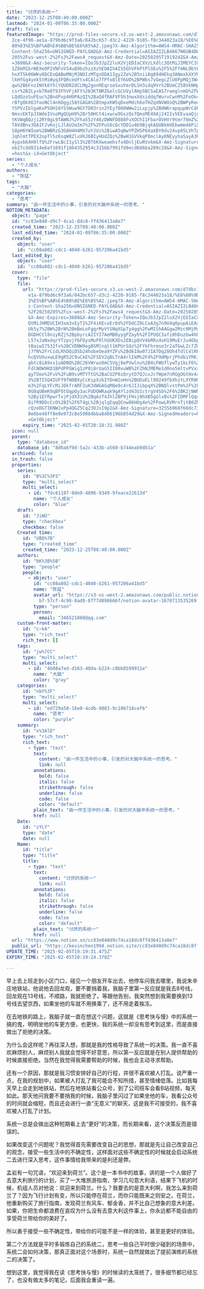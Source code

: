 ```yaml
---
title: "讨厌的系统一"
date: "2023-12-25T08:40:00.000Z"
lastmod: "2024-01-09T06:35:00.000Z"
draft: false
featuredImage: "https://prod-files-secure.s3.us-west-2.amazonaws.com/d7dbc101-8\
  2ce-4f96-ae1a-879bd6c9f3a6/842bc657-d3c2-4220-9185-f8c344023a18/%E6%80%9D%E8%\
  80%83%E5%BF%AB%E4%B8%8E%E6%85%A2.jpeg?X-Amz-Algorithm=AWS4-HMAC-SHA256&X-Amz-\
  Content-Sha256=UNSIGNED-PAYLOAD&X-Amz-Credential=ASIAZI2LB4667N6UB4DW%2F20250\
  205%2Fus-west-2%2Fs3%2Faws4_request&X-Amz-Date=20250205T191924Z&X-Amz-Expires\
  =3600&X-Amz-Security-Token=IQoJb3JpZ2luX2VjEDIaCXVzLXdlc3QtMiJIMEYCIQDRLhREq4\
  1Z8kM1brWEXeOP2VNFoVS4uQ9bzhzzXzhEOAIhAIS5GhVFkPtPlGEu%2F5%2FfmNL9btERvJXwVvr\
  hxXT5k06WKv8DCEoQABoMNjM3NDIzMTgzODA1Igy2Ze%2B5niiAg894HEkq3ANmxkXXYRlY0AvA0p\
  lkHfGq4yok5tMiWyq3FQRceUFtx4CAlo7fPfo8lEY6UO%2BPWbs7vGegcZlU0PpMQj3W4%2F08DaS\
  qw%2B6FnzINYk6YhlYQUDRZdCLMg2gonREqrzeSxuYmrDLSH3idq9Vr%2BUmCZ58VkNHpR5yVp3Mw\
  csr%2BZLyxb7Re8T93FhVFjAFt%2B3KTNRZGelcGCUVylAHpSBCSaEAS7rweglnmQ%2FWp%2Bdk2G\
  LQdOzoSuFEuc%2BndPxp4H9PAzQI%2BaQ4fRAFVF5h3nwxXdsiddqfWurvCwnM%2FoOk411twjHYm\
  rBfgOkX63fooNCl4n6Dggi58tGAGA%2BtmpxKW5qDxeMdch6oTHZqXNVWXoQ%2BWPyReq7QdlVkfs\
  YSPVzIblgaKxP5OH16YSSWuw9GY7D03rin2YEy7008WWw2iLxpjp%2BdW6rapqupWrCdFtT3TnBcR\
  0mssEKTpJ1WdeIVsoMgQUpH9%2Br50HCt4ixwcw9GszQsfQmsME49Aj24IIv5EEvaaQjgIFFWX3Xu\
  tKVWqBQzji2RY0gL9TAWNJ%2Fha55zY46zDWNFD888FvXOChI1FbarOVHVr9tmr70mZ%2B7kQHc7J\
  TAVdBnv3OAIFJvKojLJlAU2mIm7%2F%2FPuS6cQcYDD1u469BjqkAQUBkHdEkwmm46PiXPiGijk6q\
  S8pH6YWIom%2BWBRzG3G8H4H4MX7uYJUi%2BiwA5qNwYPZH5P6XaXBY0dv24vp05LVhTp8PsX8J1F\
  JqhlmtTPEX2opTl5z6sqW8ZluVKJ6BIyHUdZQz%2BwH1GVVkqP8mclAyKNEyyhaSayA3Pg%2BDpKL\
  4ypxb64H9lfQ%2FrwLBcI1ySl3%2BT6KXweamhsfx4DnljEuRVxkm&X-Amz-Signature=576dcae\
  eb27cdd8314e6af1691f1864352954c3156b7991fd0ecd686ba209c28&X-Amz-SignedHeaders\
  =host&x-id=GetObject"
series:
  - "个人成长"
authors:
  - "陈猛"
tags:
  - "大脑"
categories:
  - "思考"
summary: "由一件生活中的小事，引发的对大脑中系统一的思考。"
NOTION_METADATA:
  object: "page"
  id: "cc83e840-d9c7-4ca1-8dc8-ff436413a8e7"
  created_time: "2023-12-25T08:40:00.000Z"
  last_edited_time: "2024-01-09T06:35:00.000Z"
  created_by:
    object: "user"
    id: "cc08a802-cdc1-4040-b261-957206a41bd5"
  last_edited_by:
    object: "user"
    id: "cc08a802-cdc1-4040-b261-957206a41bd5"
  cover:
    type: "file"
    file:
      url: "https://prod-files-secure.s3.us-west-2.amazonaws.com/d7dbc101-82ce-4f96-a\
        e1a-879bd6c9f3a6/842bc657-d3c2-4220-9185-f8c344023a18/%E6%80%9D%E8%80%8\
        3%E5%BF%AB%E4%B8%8E%E6%85%A2.jpeg?X-Amz-Algorithm=AWS4-HMAC-SHA256&X-Am\
        z-Content-Sha256=UNSIGNED-PAYLOAD&X-Amz-Credential=ASIAZI2LB466YFCPTDQQ\
        %2F20250205%2Fus-west-2%2Fs3%2Faws4_request&X-Amz-Date=20250205T191832Z\
        &X-Amz-Expires=3600&X-Amz-Security-Token=IQoJb3JpZ2luX2VjEDIaCXVzLXdlc3\
        QtMiJHMEUCIH3xm3xEyT1%2F4iKEcoEr8d%2FDdCZ0LCoA3g7n9U4q0pupAiEAsHlmsqrjE\
        Uk5y7%2BW%2BrN%2BmBeLoFgqrMyVtSNqXGpTy4gq%2FwMIShAAGgw2Mzc0MjMxODM4MDUi\
        DGDHCCl8niyRZj%2BpbyrcA2IYI7AeMB0yygPZayh%2FIPUQC3afz8hDuzbw4hh1J%2BeC0\
        L57xJaNxdqrYTzpvjYbFDysMuFRlhGUKXDs2EBipQVV4bRRz4xH19MuErJu46bp5RSS%2Fs\
        tBaiwI7532fx%2BCVDNW9og8SMlnqlt1KPUrS8z%2FYkFhrmse3r2aTGwLZc7ZHvVkV3mKv\
        j7fN%2FrCidLRhDQiDSb24hobeOea9YZFu%2Bd6I8w07JIA7Dq28Oh4TdlC4lRFYr5mZ5HA\
        hcQVUXuxwLE9gR52C9uCkE%2FSEV2qBLTnA4rlIkM%2Fd%2F9dMprjPhdbiYRKioJgAps1h\
        gbtc8iA9xs1uADNQ%2BC26VWrwzOmC5Vgj8ePVwlnu%2B4cFWUflywTy1kLF6%2F7vH5LUp\
        FdlNOW9KD1BPdPPGWig1zP8i8rUaG5II00xuWB%2FZhNJMEMe1d0no5mltvPVxxxjv60BWr\
        qyTOoe%2FuV%2FuB9svMTYTtG%2BaCU2P8zQrytD7QJcxJcfWpm7nRGgOGtHx4xns2R3QeI\
        3%2BTI5Q4IUFf9fN0BXyCcKipXzbIYDnW2oHn%2BUDuELl90249fbXhztLXYR8KwdswQjGi\
        m3%2FqLYFcMiJOkfrARF2uK3dWGAGqMQe0c4r6JIJibpqX%2BNQlvstPm%2F%2FghMJK8jr\
        0GOqUBmK9qBFOtOqpOy3acFUDOWRaqk9gAYlzd43U1ctrgV4Sb%2F6%2BK2jNWhyySJiRGr\
        %2By1EFRpwrTxjPjdX3iU%2BqAzf4Jhl2BP9jFHsjNhXB5gGlxBs%2FIDMFlQquLk6rmnVM\
        QifR9DDcCcO%2BI%2F6T4gL%2BjqlgEqqQCnw86HOg4e%2FPowLRVMrnTitB0ZRz5nKuNGy\
        cQzeDGTIKNWJxPp4QGZ5Cq23OJsI9pI&X-Amz-Signature=3255b968f60dc7341ed4003\
        8e6be48ff8e0e972c8e59084bba8d86196b854d29&X-Amz-SignedHeaders=host&x-id\
        =GetObject"
      expiry_time: "2025-02-05T20:18:31.980Z"
  icon: null
  parent:
    type: "database_id"
    database_id: "8d6a6f9d-5a2c-433b-a560-b744eab9db1a"
  archived: false
  in_trash: false
  properties:
    series:
      id: "B%3C%3FS"
      type: "multi_select"
      multi_select:
        - id: "fdc61107-0de9-4896-9349-9feace22613d"
          name: "个人成长"
          color: "blue"
    draft:
      id: "JiWU"
      type: "checkbox"
      checkbox: false
    Created time:
      id: "UBQ%7B"
      type: "created_time"
      created_time: "2023-12-25T08:40:00.000Z"
    authors:
      id: "bK%3B%5B"
      type: "people"
      people:
        - object: "user"
          id: "cc08a802-cdc1-4040-b261-957206a41bd5"
          name: "陈猛"
          avatar_url: "https://s3-us-west-2.amazonaws.com/public.notion-static.com/775523\
            b7-57cf-4c98-8ad8-8777d898666f/notion-avatar-1678713535269.png"
          type: "person"
          person:
            email: "346521888@qq.com"
    custom-front-matter:
      id: "c~kA"
      type: "rich_text"
      rich_text: []
    tags:
      id: "jw%7CC"
      type: "multi_select"
      multi_select:
        - id: "4b08a7ed-d163-40da-b224-c8bb8599911e"
          name: "大脑"
          color: "gray"
    categories:
      id: "nbY%3F"
      type: "multi_select"
      multi_select:
        - id: "ed729a50-16e0-4cdb-9083-9c106716cef6"
          name: "思考"
          color: "purple"
    summary:
      id: "x%3AlD"
      type: "rich_text"
      rich_text:
        - type: "text"
          text:
            content: "由一件生活中的小事，引发的对大脑中系统一的思考。"
            link: null
          annotations:
            bold: false
            italic: false
            strikethrough: false
            underline: false
            code: false
            color: "default"
          plain_text: "由一件生活中的小事，引发的对大脑中系统一的思考。"
          href: null
    Date:
      id: "zYLY"
      type: "date"
      date: null
    Name:
      id: "title"
      type: "title"
      title:
        - type: "text"
          text:
            content: "讨厌的系统一"
            link: null
          annotations:
            bold: false
            italic: false
            strikethrough: false
            underline: false
            code: false
            color: "default"
          plain_text: "讨厌的系统一"
          href: null
  url: "https://www.notion.so/cc83e840d9c74ca18dc8ff436413a8e7"
  public_url: "https://kevinchen1994.notion.site/cc83e840d9c74ca18dc8ff436413a8e7"
UPDATE_TIME: "2025-02-05T19:19:31.475Z"
EXPIRY_TIME: "2025-02-05T20:19:24.370Z"

---
```

<link rel="stylesheet" href="https://cdn.jsdelivr.net/npm/katex@0.16.2/dist/katex.min.css" integrity="sha384-bYdxxUwYipFNohQlHt0bjN/LCpueqWz13HufFEV1SUatKs1cm4L6fFgCi1jT643X" crossorigin="anonymous">


早上去上班走到小区门口，碰见一个朋友开车出去，他停车问我去哪里，我说朱辛庄地铁站，他说他去回龙观，要不要捎着我，我脑子里第一反应就是我去8号线，回龙观在13号线，不顺路，我就拒绝了。等跟他告别，我突然想到我需要换到13号线去望京西，如果坐他的车就不用换乘了，还不用走着挨冻。


在去地铁的路上，我脑子就一直在想这个问题，这就是《思考快与慢》中的系统一搞的鬼，明明坐他的车更方便，也更快，我的系统一却没有思考到这里，而是直接做出了拒绝的决策。


为什么会这样呢？再往深入想，那就是我的性格导致了系统一的决策。我一直不喜欢麻烦别人，麻烦别人我就会觉得不好意思，所以第一反应就是在别人提供帮助的时候直接拒绝。当然在我觉得我需要帮助的时候，我也会主动寻求帮助。


还有一个原因，那就是我习惯安排好自己的行程，并很不喜欢被人打乱。说严重一点，在我的规划中，如果被人打乱了我可能会不知所措，甚至情绪低落。比如我每天早上会走到地铁站，然后在地铁站看公众号，到了公司班车会看B站视频，每天如此。那天他问我要不要捎我的时候，我脑子里闪过了如果坐他的车，我看公众号的时间就会缩短，而且还会进行一直“无意义”的聊天，这是我不可接受的，我不喜欢被人打乱了计划。


系统一总是会做出这种短期看上去“更好”的决策，而长期来看，这个决策反而是错误的。


如果改变这个问题呢？我觉得首先需要改变自己的思想，那就是先让自己改变自己的观念，接受一些生活中的不确定性，这样面对这些不确定性的时候就会启动系统二去进行深入思考，这件事情给我带来的是利还是弊。


孟岩有一句咒语，“欢迎来到荷兰”。这个是一本书中的故事，讲的是一个人做好了去意大利旅行的计划，买了一大堆旅游指南，学习几句意大利语，结果下飞机的时候，机组人员对他说：欢迎来到荷兰。什么？我要去的是意大利啊，我怎么来到荷兰了？因为飞行计划有变，所以只能停在荷兰，而你只能既来之则安之。在荷兰，他重新购买了旅行指南，发现荷兰有风车、郁金香，并不比自己想象的意大利差。如果，你把生命都浪费在哀叹为什么没有去意大利这件事上，你永远都不能自由的享受荷兰带给你的美好了。


所以勇于接受一些不确定性，带给你的可能不是一样的体验，甚至是更好的体验。


第二个方法就是平时多锻炼自己的系统二，思考一些自己平时很少碰到的场景中，系统二会如何决策，那真正面对这个场景时，系统一自然就做出了提前演练的系统二的决策了。


想到这里，我觉得我在读《思考快与慢》的时候读的太笼统了，很多细节都已经忘了，也没有做太多的笔记，后面我会重读一遍。

